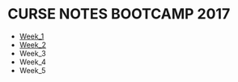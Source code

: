 # CURSE NOTES BOOTCAMP 2017

+ [Week_1](https://github.com/sernalab/curs_notes/blob/master/week_1/README.md)
+ [Week_2](https://github.com/sernalab/curs_notes/tree/master/week_2)
+ Week_3
+ Week_4
+ Week_5